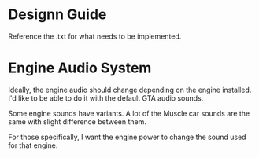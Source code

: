 # Designn Guide

Reference the .txt for what needs to be implemented.

# Engine Audio System

Ideally, the engine audio should change depending on the engine installed.
I'd like to be able to do it with the default GTA audio sounds.

Some engine sounds have variants. A lot of the Muscle car sounds are the same with slight difference between them.

For those specifically, I want the engine power to change the sound used for that engine.